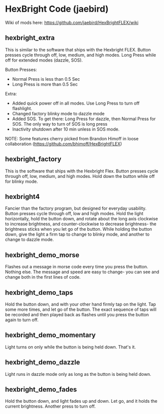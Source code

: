 HexBright Code (jaebird)
=======================

Wiki of mods here: https://github.com/jaebird/HexBrightFLEX/wiki

hexbright_extra
-----------------
This is similar to the software that ships with the Hexbright FLEX.  Button presses cycle
through off, low, medium, and high modes.  Long Press while off for extended modes (dazzle, SOS).

Button Presses:
* Normal Press is less than 0.5 Sec
* Long Press is more than 0.5 Sec

Extra:
* Added quick power off in all modes. Use Long Press to turn off flashlight.
* Changed factory blinky mode to dazzle mode
* Added SOS. To get there: Long Press for dazzle, then Normal Press for SOS. The only way to turn of SOS is long press
* Inactivity shutdown after 10 min unless in SOS mode.

NOTE: Some features cherry picked from Brandon Himoff in loose collaboration (https://github.com/bhimoff/HexBrightFLEX)

hexbright_factory
-----------------
This is the software that ships with the Hexbright Flex.  Button presses cycle
through off, low, medium, and high modes.  Hold down the button while off for 
blinky mode.

hexbright4
---------------------
Fancier than the factory program, but designed for everyday usability.  Button
presses cycle through off, low and high modes.  Hold the light horizontally,
hold the button down, and rotate about the long axis clockwise to increase
brightness, and counter-clockwise to decrease brightness- the brightness sticks
when you let go of the button.  While holding the button down, give the light a
firm tap to change to blinky mode, and another to change to dazzle mode.

hexbright_demo_morse
--------------------
Flashes out a message in morse code every time you press the button.  Nothing 
else.  The message and speed are easy to change- you can see and change both 
in the first lines of code.

hexbright_demo_taps
-------------------
Hold the button down, and with your other hand firmly tap on the light.  Tap
some more times, and let go of the button.  The exact sequence of taps will
be recorded and then played back as flashes until you press the button again
to turn off.

hexbright_demo_momentary
------------------------  
Light turns on only while the button is being held down.  That's it.

hexbright_demo_dazzle
---------------------
Light runs in dazzle mode only as long as the button is being held down.

hexbright_demo_fades
--------------------  
Hold the button down, and light fades up and down.  Let go, and it holds the 
current brightness.  Another press to turn off.
